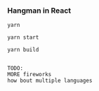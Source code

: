 ### Hangman in React

```
yarn

yarn start

yarn build


TODO:
MORE fireworks
how bout multiple languages

```
